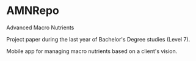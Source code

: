 # AMNRepo
Advanced Macro Nutrients

Project paper during the last year of Bachelor's Degree studies (Level 7).

Mobile app for managing macro nutrients based on a client's vision.

